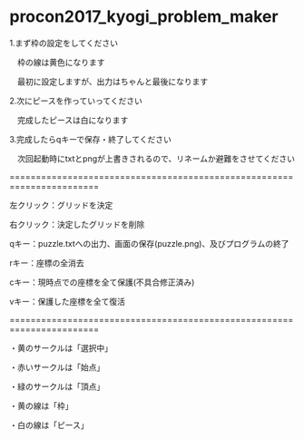 # procon2017_kyogi_problem_maker

1.まず枠の設定をしてください

　枠の線は黄色になります

　最初に設定しますが、出力はちゃんと最後になります

2.次にピースを作っていってください

　完成したピースは白になります

3.完成したらqキーで保存・終了してください

　次回起動時にtxtとpngが上書きされるので、リネームか避難をさせてください

=======================================================================

左クリック：グリッドを決定

右クリック：決定したグリッドを削除

qキー：puzzle.txtへの出力、画面の保存(puzzle.png)、及びプログラムの終了

rキー：座標の全消去

cキー：現時点での座標を全て保護(不具合修正済み)

vキー：保護した座標を全て復活

=======================================================================

・黄のサークルは「選択中」

・赤いサークルは「始点」

・緑のサークルは「頂点」

・黄の線は「枠」

・白の線は「ピース」
